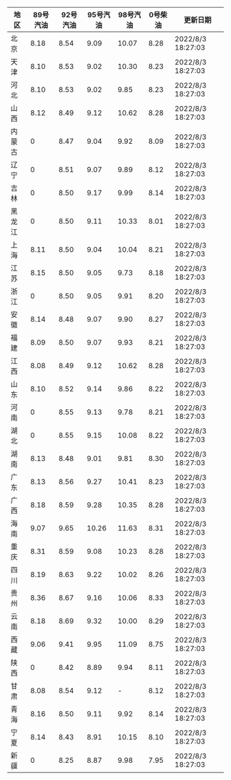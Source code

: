 | 地区 | 89号汽油 | 92号汽油 | 95号汽油 | 98号汽油 | 0号柴油 | 更新日期 |
| --- | --- | --- | --- | --- | --- | --- |
| 北京 | 8.18 | 8.54 | 9.09 | 10.07 | 8.28 | 2022/8/3 18:27:03 |
| 天津 | 8.10 | 8.53 | 9.02 | 10.30 | 8.23 | 2022/8/3 18:27:03 |
| 河北 | 8.10 | 8.53 | 9.02 | 9.85 | 8.23 | 2022/8/3 18:27:03 |
| 山西 | 8.12 | 8.49 | 9.12 | 10.62 | 8.28 | 2022/8/3 18:27:03 |
| 内蒙古 | 0 | 8.47 | 9.04 | 9.92 | 8.09 | 2022/8/3 18:27:03 |
| 辽宁 | 0 | 8.51 | 9.07 | 9.89 | 8.12 | 2022/8/3 18:27:03 |
| 吉林 | 0 | 8.50 | 9.17 | 9.99 | 8.14 | 2022/8/3 18:27:03 |
| 黑龙江 | 0 | 8.50 | 9.11 | 10.33 | 8.01 | 2022/8/3 18:27:03 |
| 上海 | 8.11 | 8.50 | 9.04 | 10.04 | 8.21 | 2022/8/3 18:27:03 |
| 江苏 | 8.15 | 8.50 | 9.05 | 9.73 | 8.18 | 2022/8/3 18:27:03 |
| 浙江 | 0 | 8.50 | 9.05 | 9.91 | 8.20 | 2022/8/3 18:27:03 |
| 安徽 | 8.14 | 8.48 | 9.07 | 9.90 | 8.27 | 2022/8/3 18:27:03 |
| 福建 | 8.09 | 8.50 | 9.07 | 9.93 | 8.21 | 2022/8/3 18:27:03 |
| 江西 | 8.08 | 8.49 | 9.12 | 10.62 | 8.28 | 2022/8/3 18:27:03 |
| 山东 | 8.10 | 8.52 | 9.14 | 9.86 | 8.22 | 2022/8/3 18:27:03 |
| 河南 | 0 | 8.55 | 9.13 | 9.78 | 8.21 | 2022/8/3 18:27:03 |
| 湖北 | 0 | 8.55 | 9.15 | 10.08 | 8.22 | 2022/8/3 18:27:03 |
| 湖南 | 8.13 | 8.48 | 9.01 | 9.81 | 8.30 | 2022/8/3 18:27:03 |
| 广东 | 8.13 | 8.56 | 9.27 | 10.41 | 8.23 | 2022/8/3 18:27:03 |
| 广西 | 8.18 | 8.59 | 9.28 | 10.35 | 8.28 | 2022/8/3 18:27:03 |
| 海南 | 9.07 | 9.65 | 10.26 | 11.63 | 8.31 | 2022/8/3 18:27:03 |
| 重庆 | 8.31 | 8.59 | 9.08 | 10.23 | 8.28 | 2022/8/3 18:27:03 |
| 四川 | 8.19 | 8.63 | 9.22 | 10.02 | 8.26 | 2022/8/3 18:27:03 |
| 贵州 | 8.36 | 8.67 | 9.16 | 10.06 | 8.33 | 2022/8/3 18:27:03 |
| 云南 | 8.18 | 8.69 | 9.32 | 10.00 | 8.29 | 2022/8/3 18:27:03 |
| 西藏 | 9.06 | 9.41 | 9.95 | 11.09 | 8.75 | 2022/8/3 18:27:03 |
| 陕西 | 0 | 8.42 | 8.89 | 9.94 | 8.11 | 2022/8/3 18:27:03 |
| 甘肃 | 8.08 | 8.54 | 9.12 | - | 8.12 | 2022/8/3 18:27:03 |
| 青海 | 8.16 | 8.50 | 9.11 | 9.92 | 8.14 | 2022/8/3 18:27:03 |
| 宁夏 | 8.14 | 8.43 | 8.91 | 10.15 | 8.10 | 2022/8/3 18:27:03 |
| 新疆 | 0 | 8.25 | 8.87 | 9.98 | 7.95 | 2022/8/3 18:27:03 |
